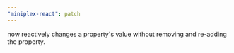 ```yaml
---
"miniplex-react": patch
---
```


<Property> now reactively changes a property's value without removing and re-adding the property.
